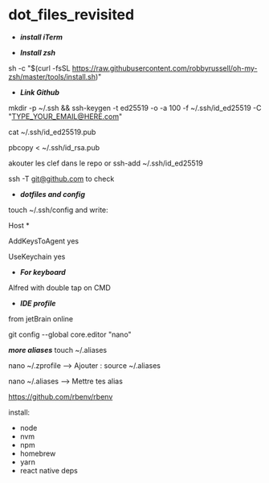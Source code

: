 # dot_files_revisited

- ***install iTerm***

- ***Install zsh***

sh -c "$(curl -fsSL https://raw.githubusercontent.com/robbyrussell/oh-my-zsh/master/tools/install.sh)"

- ***Link Github***

mkdir -p ~/.ssh && ssh-keygen -t ed25519 -o -a 100 -f ~/.ssh/id_ed25519 -C "TYPE_YOUR_EMAIL@HERE.com"

cat ~/.ssh/id_ed25519.pub

pbcopy < ~/.ssh/id_rsa.pub

akouter les clef dans le repo or ssh-add ~/.ssh/id_ed25519

ssh -T git@github.com to check

- ***dotfiles and config***

touch ~/.ssh/config and write:

Host *
  
  AddKeysToAgent yes
  
  UseKeychain yes

- ***For keyboard*** 

Alfred with double tap on CMD

- ***IDE profile*** 

from jetBrain online

git config --global core.editor "nano"

***more aliases***
touch ~/.aliases

nano ~/.zprofile  --> Ajouter : source ~/.aliases

nano ~/.aliases  --> Mettre tes alias

https://github.com/rbenv/rbenv

install:

- node
- nvm
- npm
- homebrew
- yarn
- react native deps
